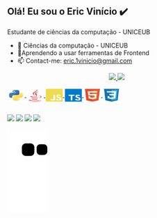 ## Olá! Eu sou o Eric Vinício ✔️
Estudante de ciências da computação - UNICEUB

-  🔭 Ciências da computação - UNICEUB
-  🌱Aprendendo a usar ferramentas de Frontend
-  📫 Contact-me: eric.1vinicio@gmail.com

<div align="center">
  <a href="https://github.com/ericroocha">
  <img height="180em" src="https://github-readme-stats.vercel.app/api?username=EricRoocha&show_icons=true&theme=dark&include_all_commits=true&count_private=true"/>
    
  <img height="180em" src="https://github-readme-stats.vercel.app/api/top-langs/?username=EricRoocha&layout=compact&langs_count=7&theme=dark"/>
</div>
  
 
<div style="display: inline_block"><br>
  
<img align="center" alt="Eric-Python" height="30" width="40" src="https://raw.githubusercontent.com/devicons/devicon/master/icons/python/python-original.svg">
<img align="center" alt="Eric-J" height="30" width="40" src="https://raw.githubusercontent.com/devicons/devicon/master/icons/java/java-plain.svg">
<img align="center" alt="Eric-Js" height="30" width="40" src="https://raw.githubusercontent.com/devicons/devicon/master/icons/javascript/javascript-plain.svg">
<img align="center" alt="Eric-Ts" height="30" width="40" src="https://raw.githubusercontent.com/devicons/devicon/master/icons/typescript/typescript-plain.svg">
<img align="center" alt="Eric-HTML" height="30" width="40" src="https://raw.githubusercontent.com/devicons/devicon/master/icons/html5/html5-original.svg">
<img align="center" alt="Eric-CSS" height="30" width="40" src="https://raw.githubusercontent.com/devicons/devicon/master/icons/css3/css3-original.svg">


 </div>

  ##
  
<div> 
<a href="https://contate.me/ericvinicio" target="_blank"><img src=https://img.shields.io/badge/WhatsApp-25D366?style=for-the-badge&logo=whatsapp&logoColor=white" target="_blank"></a>
<a href="https://www.instagram.com/eric.roocha/" target="_blank"><img src="https://img.shields.io/badge/-Instagram-%23E4405F?style=for-the-badge&logo=instagram&logoColor=white" target="_blank"></a>
<a href = "mailto:eric.1vinicio@gmail.com"><img src="https://img.shields.io/badge/-Gmail-%23333?style=for-the-badge&logo=gmail&logoColor=white" target="_blank"></a>
<a href="https://www.linkedin.com/in/ericvinicio/" target="_blank"><img src="https://img.shields.io/badge/-LinkedIn-%230077B5?style=for-the-badge&logo=linkedin&logoColor=white" target="_blank"></a> 
 
  ![Snake animation](https://github.com/rafaballerini/rafaballerini/blob/output/github-contribution-grid-snake.svg)
 
</div>
